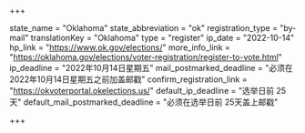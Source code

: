 +++

state_name = "Oklahoma"
state_abbreviation = "ok"
registration_type = "by-mail"
translationKey = "Oklahoma"
type = "register"
ip_date = "2022-10-14"
hp_link = "https://www.ok.gov/elections/"
more_info_link = "https://oklahoma.gov/elections/voter-registration/register-to-vote.html"
ip_deadline = "2022年10月14日星期五"
mail_postmarked_deadline = "必须在2022年10月14日星期五之前加盖邮戳"
confirm_registration_link = "https://okvoterportal.okelections.us/"
default_ip_deadline = "选举日前 25天"
default_mail_postmarked_deadline = "必须在选举日前 25天盖上邮戳"

+++